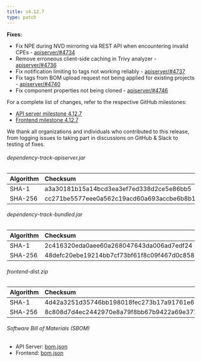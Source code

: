 ```yaml
---
title: v4.12.7
type: patch
---
```


**Fixes:**

* Fix NPE during NVD mirroring via REST API when encountering invalid CPEs - [apiserver/#4734]
* Remove erroneous client-side caching in Trivy analyzer - [apiserver/#4736]
* Fix notification limiting to tags not working reliably - [apiserver/#4737]
* Fix tags from BOM upload request not being applied for existing projects - [apiserver/#4740]
* Fix component properties not being cloned - [apiserver/#4746]

For a complete list of changes, refer to the respective GitHub milestones:

* [API server milestone 4.12.7](https://github.com/DependencyTrack/dependency-track/milestone/54?closed=1)
* [Frontend milestone 4.12.7](https://github.com/DependencyTrack/frontend/milestone/39?closed=1)

We thank all organizations and individuals who contributed to this release, from logging issues to taking part in discussions on GitHub & Slack to testing of fixes.

###### dependency-track-apiserver.jar

| Algorithm | Checksum |
|:----------|:---------|
| SHA-1     | a3a30181b15a14bcd3ea3ef7ed338d2ce5e86bb5         |
| SHA-256   | cc271be5577eee0a562c19acd60a693accbe6b8b1a24294472a43462f6aa94fd         |

###### dependency-track-bundled.jar

| Algorithm | Checksum |
|:----------|:---------|
| SHA-1     | 2c416320eda0aee60a268047643da006ad7edf24         |
| SHA-256   | 48defc20ebe19214bb7cf73bf61f8c09f467d0c8585a5e6c0671ad563bbd4884         |

###### frontend-dist.zip

| Algorithm | Checksum                                                         |
|:----------|:-----------------------------------------------------------------|
| SHA-1     | 4d42a3251d35746bb198018fec273b17a91761e6                         |
| SHA-256   | 8c808d7d4ec2442970e8a79f8bb67b9422a69e377a682a4fe47057e7b0cad642 |

###### Software Bill of Materials (SBOM)

* API Server: [bom.json](https://github.com/DependencyTrack/dependency-track/releases/download/4.12.7/bom.json)
* Frontend: [bom.json](https://github.com/DependencyTrack/frontend/releases/download/4.12.7/bom.json)

[apiserver/#4734]: https://github.com/DependencyTrack/dependency-track/pull/4734
[apiserver/#4736]: https://github.com/DependencyTrack/dependency-track/pull/4736
[apiserver/#4737]: https://github.com/DependencyTrack/dependency-track/pull/4737
[apiserver/#4740]: https://github.com/DependencyTrack/dependency-track/pull/4740
[apiserver/#4746]: https://github.com/DependencyTrack/dependency-track/pull/4746
